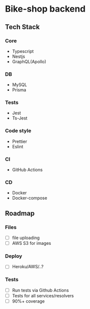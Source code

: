 # Bike-shop backend

## Tech Stack

### Core
* Typescript
* Nestjs
* GraphQL(Apollo)

### DB
* MySQL
* Prisma

### Tests

* Jest
* Ts-Jest

### Code style
* Prettier
* Eslint

### CI
* GitHub Actions

### CD
* Docker
* Docker-compose

## Roadmap

### Files
  - [ ] file uploading
  - [ ] AWS S3 for images

### Deploy
  - [ ] Heroku/AWS/..?

### Tests
  - [ ] Run tests via Github Actions
  - [ ] Tests for all services/resolvers
  - [ ] 90%+ coverage